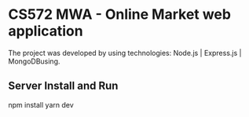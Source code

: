 # CS572 MWA - Online Market web application

The project was developed by using technologies: Node.js | Express.js | MongoDBusing. 

## Server Install and Run

npm install
yarn dev
